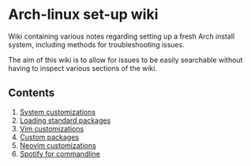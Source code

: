 # Arch-linux set-up wiki

Wiki containing various notes regarding setting up a fresh Arch install system, including methods for troubleshooting issues.

The aim of this wiki is to allow for issues to be easily searchable without having to inspect various sections of the wiki.

## Contents

1. [System customizations](1_customize.md)
2. [Loading standard packages](2_setup.md)
3. [Vim customizations](3_vim.md)
4. [Custom packages](4_custom_pkgs.md)
5. [Neovim customizations](5_nvim_nvchad.md)
6. [Spotify for commandline](6_spotify.md)
